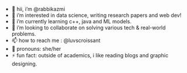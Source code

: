 - 👋 hii, i’m @rabbikazmi
- 🦢 i’m interested in data science, writing research papers and web dev!
- 🌱 i’m currently learning c++, java and ML models.
- 🎸 i’m looking to collaborate on solving various tech & real-world problems.
- 📫 how to reach me : @luvscroissant 
- 🐇 pronouns: she/her
- ⚡ fun fact: outside of academics, i like reading blogs and graphic designing.

<!---
rabbikazmi/rabbikazmi is a ✨ special ✨ repository because its `README.md` (this file) appears on your GitHub profile.
You can click the Preview link to take a look at your changes.
--->
